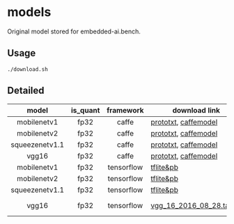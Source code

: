 # models

Original model stored for embedded-ai.bench.

## Usage

```shell script
./download.sh
```

## Detailed

| model | is_quant | framework | download link | note | 
|:-----:|:--------:|:---------:|--------|-----| 
|mobilenetv1| fp32 |caffe| [prototxt](https://raw.githubusercontent.com/shicai/MobileNet-Caffe/master/mobilenet_deploy.prototxt), [caffemodel](https://raw.githubusercontent.com/shicai/MobileNet-Caffe/master/mobilenet.caffemodel) | [shicai/MobileNet-Caffe](https://github.com/shicai/MobileNet-Caffe) | 
|mobilenetv2| fp32 |caffe| [prototxt](https://raw.githubusercontent.com/shicai/MobileNet-Caffe/master/mobilenet_v2_deploy.prototxt), [caffemodel](https://raw.githubusercontent.com/shicai/MobileNet-Caffe/master/mobilenet_v2.caffemodel) | [shicai/MobileNet-Caffe](https://github.com/shicai/MobileNet-Caffe) | 
|squeezenetv1.1| fp32 |caffe| [prototxt](https://raw.githubusercontent.com/DeepScale/SqueezeNet/master/SqueezeNet_v1.1/deploy.prototxt), [caffemodel](https://github.com/DeepScale/SqueezeNet/raw/master/SqueezeNet_v1.1/squeezenet_v1.1.caffemodel) | [DeepScale/SqueezeNet](https://github.com/DeepScale/SqueezeNet/tree/master/SqueezeNet_v1.1) |
|vgg16| fp32 |caffe| [prototxt](https://gist.githubusercontent.com/ksimonyan/211839e770f7b538e2d8/raw/0067c9b32f60362c74f4c445a080beed06b07eb3/VGG_ILSVRC_16_layers_deploy.prototxt), [caffemodel](http://www.robots.ox.ac.uk/~vgg/software/very_deep/caffe/VGG_ILSVRC_16_layers.caffemodel) | [ksimonyan](https://gist.github.com/ksimonyan/211839e770f7b538e2d8/) | 
|mobilenetv1| fp32 |tensorflow| [tflite&pb](https://storage.googleapis.com/download.tensorflow.org/models/mobilenet_v1_2018_02_22/mobilenet_v1_1.0_224.tgz) | [hosted_models](https://tensorflow.google.cn/lite/guide/hosted_models) | 
|mobilenetv2| fp32 |tensorflow| [tflite&pb](https://storage.googleapis.com/download.tensorflow.org/models/tflite_11_05_08/mobilenet_v2_1.0_224.tgz) | [hosted_models](https://tensorflow.google.cn/lite/guide/hosted_models)  | 
|squeezenetv1.1| fp32 |tensorflow| [tflite&pb](https://storage.googleapis.com/download.tensorflow.org/models/tflite/model_zoo/upload_20180427/squeezenet_2018_04_27.tgz) | [hosted_models](https://tensorflow.google.cn/lite/guide/hosted_models) |
|vgg16| fp32 |tensorflow| [vgg_16_2016_08_28.tar.gz](http://download.tensorflow.org/models/vgg_16_2016_08_28.tar.gz) | [tensorflow/models: Pre-trained Models](https://github.com/tensorflow/models/tree/master/research/slim#Pretrained) |
